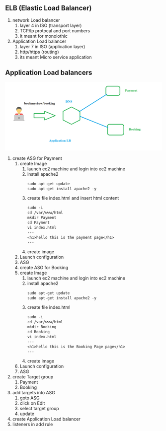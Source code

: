 ## ELB (Elastic Load Balancer) 
   1. network Load balancer 
      1. layer 4 in ISO (transport layer)
      2. TCP/Ip protocal and port numbers 
      3. it meant for monolothic 
   2. Application Load balancer
      1. layer 7 in ISO (application layer)
      2. http/https (routing)
      3. its meant Micro service application  
## Application Load balancers 
![ALB](ALB.png)
1. create ASG for Payment 
    1. create Image 
         1. launch ec2 machine and login into ec2 machine 
         2. install apache2 
            ```
            sudo apt-get update
            sudo apt-get install apache2 -y
            ``` 
         3. create file index.html and insert html content
            ```
            sudo -i
            cd /var/www/html
            mkdir Payment
            cd Payment 
            vi index.html 
            ---
            <h1>hello this is the payment page</h1>
            ---
            ``` 
         4. create image 
      2. Launch configuration
      3. ASG 
    2. create ASG for Booking 
      1. create Image 
         1. launch ec2 machine and login into ec2 machine 
         2. install apache2 
            ```
            sudo apt-get update
            sudo apt-get install apache2 -y
            ``` 
         3. create file index.html 
            ```
            sudo -i
            cd /var/www/html
            mkdir Booking
            cd Booking 
            vi index.html 
            ---
            <h1>hello this is the Booking Page page</h1>
            ---
            ``` 
         4. create image 
      2. Launch configuration
      3. ASG 
2. create Target group 
   1. Payment 
   2. Booking
3. add targets into ASG 
   1. goto ASG
   2. click on Edit
   3. select target group 
   4. update
4. create Application Load balancer 
5. listeners in add rule
   